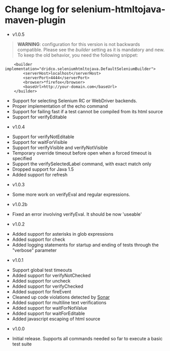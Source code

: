# Change log for selenium-htmltojava-maven-plugin #

* v1.0.5
> **WARNING**: configuration for this version is not backwards compatible. Please see the 
> *builder* setting as it is mandatory and new. To keep the old behavior, you need the 
> following snippet:

        <builder implementation="dridco.seleniumhtmltojava.DefaultSeleniumBuilder">
            <serverHost>localhost</serverHost>
            <serverPort>4444</serverPort>
            <browser>*firefox</browser>
            <baseUrl>http://your-domain.com</baseUrl>
        </builder>

 - Support for selecting Selenium RC or WebDriver backends.
 - Proper implementation of the echo command
 - Support for failing fast if a test cannot be compiled from its html source
 - Support for verifyEditable
* v1.0.4
 - Support for verifyNotEditable
 - Support for waitForVisible
 - Support for verifyVisible and verifyNotVisible
 - Temporary override timeout before open when a forced timeout is specified
 - Support the verifySelectedLabel command, with exact match only
 - Dropped support for Java 1.5
 - Added support for refresh
* v1.0.3
 - Some more work on verifyEval and regular expressions.
* v1.0.2b
 - Fixed an error involving verifyEval. It should be now 'useable'
* v1.0.2
 - Added support for asterisks in glob expressions
 - Added support for check
 - Added logging statements for startup and ending of tests through the "verbose" parameter
* v1.0.1
 - Support global test timeouts
 - Added support for verifyNotChecked
 - Added support for uncheck
 - Added support for verifyChecked
 - Added support for fireEvent
 - Cleaned up code violations detected by [Sonar](http://www.sonarsource.org/)
 - Added support for multiline text verifications
 - Added support for waitForNotValue
 - Added support for waitForEditable
 - Added javascript escaping of html source
* v1.0.0
 - Initial release. Supports all commands needed so far to execute a basic test suite


